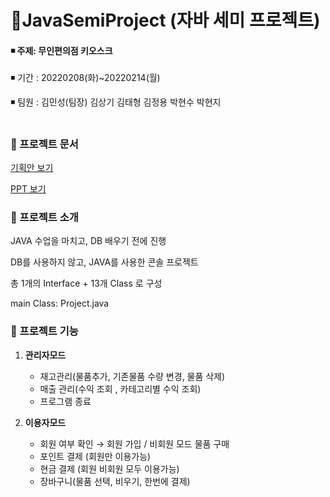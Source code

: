# :shopping_cart:JavaSemiProject (자바 세미 프로젝트)   

#### 	:black_medium_small_square: 주제: 무인편의점 키오스크 
:black_medium_small_square: 기간 : 20220208(화)~20220214(월)

:black_medium_small_square: 팀원 : 김민성(팀장) 김상기 김태형 김정용 박현수 박현지

#
### :small_orange_diamond: 프로젝트 문서
[기획안 보기](https://drive.google.com/file/d/1uY9m-vRng_ZxJqqV2k29ykiy3skGrD7u/view?usp=sharing)

[PPT 보기](https://drive.google.com/file/d/1lz-wDjpjf3Wlj9FRin5RgMidpVGz-mBH/view?usp=sharing)


### :small_orange_diamond: 프로젝트 소개
JAVA 수업을 마치고, DB 배우기 전에 진행

DB를 사용하지 않고, JAVA를 사용한 콘솔 프로젝트
   
총 1개의 Interface + 13개 Class 로 구성

main Class: Project.java



### :small_orange_diamond: 프로젝트 기능

1. **관리자모드**
    - 재고관리(물품추가, 기존물품 수량 변경, 물품 삭제)
    - 매출 관리(수익 조회 , 카테고리별 수익 조회)
    - 프로그램 종료
    
2. **이용자모드**
    - 회원 여부 확인 → 회원 가입 / 비회원 모드 물품 구매
    - 포인트 결제 (회원만 이용가능)
    - 현금 결제 (회원 비회원 모두 이용가능) 
    - 장바구니(물품 선택, 비우기, 한번에 결제)




